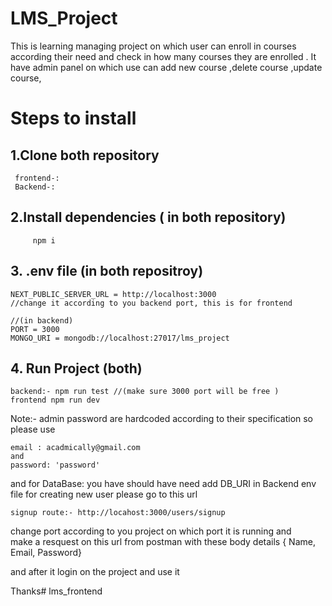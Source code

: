 # LMS_Project
This is learning managing project on which user can enroll in courses according their need and check in how many courses they are enrolled . It have admin panel on which use can add new course ,delete course ,update course,
# Steps to install 

## 1.Clone both repository
 ``` 
  frontend-:
  Backend-:
```

## 2.Install dependencies ( in both repository)
 ```
      npm i     
```

## 3. .env file (in both repositroy)
``` 
NEXT_PUBLIC_SERVER_URL = http://localhost:3000 
//change it according to you backend port, this is for frontend

//(in backend)
PORT = 3000 
MONGO_URI = mongodb://localhost:27017/lms_project
 ```

## 4. Run Project (both)
```
backend:- npm run test //(make sure 3000 port will be free )
frontend npm run dev
```
Note:- admin password are hardcoded according to their specification  so please use
``` 
email : acadmically@gmail.com 
and
password: 'password'
```
and for DataBase: you have should have need add DB_URI in Backend env file for creating new user please go to this url 

```
signup route:- http://locahost:3000/users/signup
```
change port according to you project on which port it is running and  
make a resquest on this url from postman with these body details 
{ Name, Email, Password}

and after it login  on the project and use it 

Thanks#   l m s _ f r o n t e n d  
 